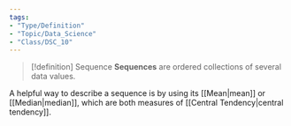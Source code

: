 ```yaml
---
tags:
- "Type/Definition"
- "Topic/Data_Science"
- "Class/DSC_10"
---
```


> [!definition] Sequence
> **Sequences** are ordered collections of several data values.  

A helpful way to describe a sequence is by using its [[Mean|mean]] or [[Median|median]], which are both measures of [[Central Tendency|central tendency]].
